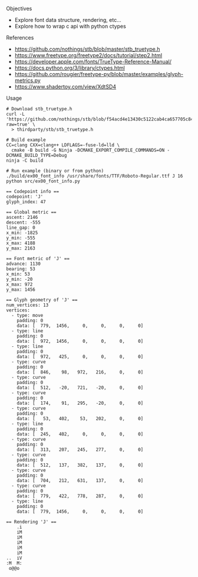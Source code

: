 Objectives

- Explore font data structure, rendering, etc...
- Explore how to wrap c api with python ctypes


References

- https://github.com/nothings/stb/blob/master/stb_truetype.h
- https://www.freetype.org/freetype2/docs/tutorial/step2.html
- https://developer.apple.com/fonts/TrueType-Reference-Manual/
- https://docs.python.org/3/library/ctypes.html
- https://github.com/rougier/freetype-py/blob/master/examples/glyph-metrics.py
- https://www.shadertoy.com/view/XdtSD4


Usage

```
# Download stb_truetype.h
curl -L 'https://github.com/nothings/stb/blob/f54acd4e13430c5122cab4ca657705c84aa61b08/stb_truetype.h?raw=true' \
  > thirdparty/stb/stb_truetype.h

# Build example
CC=clang CXX=clang++ LDFLAGS=-fuse-ld=lld \
  cmake -B build -G Ninja -DCMAKE_EXPORT_COMPILE_COMMANDS=ON -DCMAKE_BUILD_TYPE=Debug
ninja -C build

# Run example (binary or from python)
./build/ex00_font_info /usr/share/fonts/TTF/Roboto-Regular.ttf J 16
python src/ex00_font_info.py

== Codepoint info ==
codepoint: 'J'
glyph_index: 47

== Global metric ==
ascent: 2146
descent: -555
line_gap: 0
x_min: -1825
y_min: -555
x_max: 4188
y_max: 2163

== Font metric of 'J' ==
advance: 1130
bearing: 53
x_min: 53
y_min: -20
x_max: 972
y_max: 1456

== Glyph geometry of 'J' ==
num_vertices: 13
vertices:
  - type: move
    padding: 0
    data: [  779,  1456,     0,     0,     0,     0]
  - type: line
    padding: 0
    data: [  972,  1456,     0,     0,     0,     0]
  - type: line
    padding: 0
    data: [  972,   425,     0,     0,     0,     0]
  - type: curve
    padding: 0
    data: [  846,    98,   972,   216,     0,     0]
  - type: curve
    padding: 0
    data: [  512,   -20,   721,   -20,     0,     0]
  - type: curve
    padding: 0
    data: [  174,    91,   295,   -20,     0,     0]
  - type: curve
    padding: 0
    data: [   53,   402,    53,   202,     0,     0]
  - type: line
    padding: 0
    data: [  245,   402,     0,     0,     0,     0]
  - type: curve
    padding: 0
    data: [  313,   207,   245,   277,     0,     0]
  - type: curve
    padding: 0
    data: [  512,   137,   382,   137,     0,     0]
  - type: curve
    padding: 0
    data: [  704,   212,   631,   137,     0,     0]
  - type: curve
    padding: 0
    data: [  779,   422,   778,   287,     0,     0]
  - type: line
    padding: 0
    data: [  779,  1456,     0,     0,     0,     0]

== Rendering 'J' ==
    .i
    iM
    iM
    iM
    iM
    iM
..  iV
:M  M:
 o@@o
```

